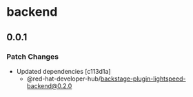 # backend

## 0.0.1

### Patch Changes

- Updated dependencies [c113d1a]
  - @red-hat-developer-hub/backstage-plugin-lightspeed-backend@0.2.0
